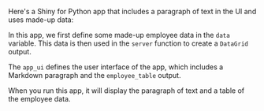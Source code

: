Here's a Shiny for Python app that includes a paragraph of text in the UI and uses made-up data:



In this app, we first define some made-up employee data in the `data` variable. This data is then used in the `server` function to create a `DataGrid` output.

The `app_ui` defines the user interface of the app, which includes a Markdown paragraph and the `employee_table` output.

When you run this app, it will display the paragraph of text and a table of the employee data.